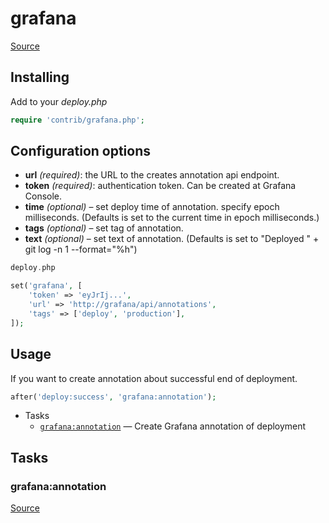 <!-- DO NOT EDIT THIS FILE! -->
<!-- Instead edit contrib/grafana.php -->
<!-- Then run bin/docgen -->

# grafana

[Source](/contrib/grafana.php)


## Installing

Add to your _deploy.php_

```php
require 'contrib/grafana.php';
```

## Configuration options

- **url** *(required)*: the URL to the creates annotation api endpoint.
- **token** *(required)*: authentication token. Can be created at Grafana Console.
- **time** *(optional)* – set deploy time of annotation. specify epoch milliseconds. (Defaults is set to the current time in epoch milliseconds.)
- **tags** *(optional)* – set tag of annotation.
- **text** *(optional)* – set text of annotation. (Defaults is set to "Deployed " + git log -n 1 --format="%h")

```php
deploy.php

set('grafana', [
    'token' => 'eyJrIj...',
    'url' => 'http://grafana/api/annotations',
    'tags' => ['deploy', 'production'],
]);

```

## Usage

If you want to create annotation about successful end of deployment.

```php
after('deploy:success', 'grafana:annotation');
```



* Tasks
  * [`grafana:annotation`](#grafanaannotation) — Create Grafana annotation of deployment


## Tasks
### grafana:annotation
[Source](https://github.com/deployphp/deployer/search?q=grafana%3Aannotation+in%3Afile+language%3Aphp+path%3Acontrib+filename%3Agrafana.php)



